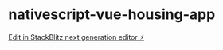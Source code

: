 # nativescript-vue-housing-app

[Edit in StackBlitz next generation editor ⚡️](https://stackblitz.com/~/github.com/hwanghsin/nativescript-vue-housing-app)